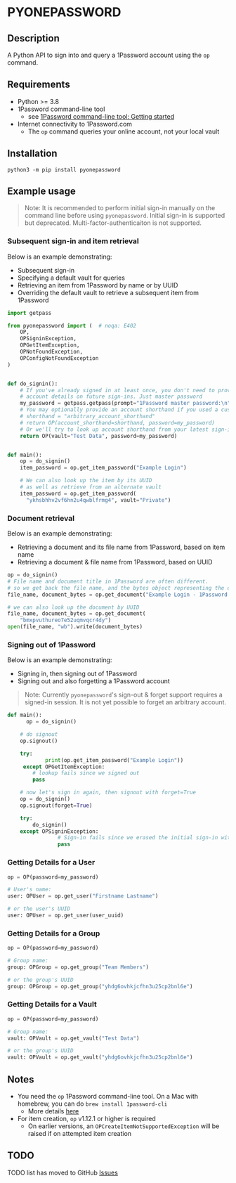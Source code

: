 # PYONEPASSWORD

## Description

A Python API to sign into and query a 1Password account using the `op` command.

## Requirements

- Python >= 3.8
- 1Password command-line tool
  - see [1Password command-line tool: Getting started](https://support.1password.com/command-line-getting-started/)
- Internet connectivity to 1Password.com
  - The `op` command queries your online account, not your local vault

## Installation

```shell
python3 -m pip install pyonepassword
```

## Example usage

> Note: It is recommended to perform initial sign-in manually on the command line before using `pyonepassword`. Initial sign-in is supported but deprecated. Multi-factor-authenticaiton is not supported.

### Subsequent sign-in and item retrieval

Below is an example demonstrating:

- Subsequent sign-in
- Specifying a default vault for queries
- Retrieving an item from 1Password by name or by UUID
- Overriding the default vault to retrieve a subsequent item from 1Password

```Python
import getpass

from pyonepassword import (  # noqa: E402
    OP,
    OPSigninException,
    OPGetItemException,
    OPNotFoundException,
    OPConfigNotFoundException
)


def do_signin():
    # If you've already signed in at least once, you don't need to provide all
    # account details on future sign-ins. Just master password
    my_password = getpass.getpass(prompt="1Password master password:\n")
    # You may optionally provide an account shorthand if you used a custom one during initial sign-in
    # shorthand = "arbitrary_account_shorthand"
    # return OP(account_shorthand=shorthand, password=my_password)
    # Or we'll try to look up account shorthand from your latest sign-in in op's config file
    return OP(vault="Test Data", password=my_password)


def main():
  	op = do_signin()
    item_password = op.get_item_password("Example Login")

  	# We can also look up the item by its UUID
    # as well as retrieve from an alternate vault
    item_password = op.get_item_password(
      "ykhsbhhv2vf6hn2u4qwblfrmg4", vault="Private")

```

### Document retrieval

Below is an example demonstrating:

- Retrieving a document and its file name from 1Password, based on item name
- Retrieving a document & file name from 1Password, based on UUID

```Python
op = do_signin()
# File name and document title in 1Password are often different.
# so we get back the file name, and the bytes object representing the document
file_name, document_bytes = op.get_document("Example Login - 1Password Logo")

# we can also look up the document by UUID
file_name, document_bytes = op.get_document(
    "bmxpvuthureo7e52uqmvqcr4dy")
open(file_name, "wb").write(document_bytes)
```

### Signing out of 1Password

Below is an example demonstrating:

- Signing in, then signing out of 1Password
- Signing out and also forgetting a 1Password account

> Note: Currently `pyonepassword`'s sign-out & forget support requires a signed-in session. It is not yet possible to forget an arbitrary account.

```Python
def main():
	  op = do_signin()

    # do signout
    op.signout()

    try:
		    print(op.get_item_password("Example Login"))
     except OPGetItemException:
      	# lookup fails since we signed out
        pass

    # now let's sign in again, then signout with forget=True
    op = do_signin()
    op.signout(forget=True)

    try:
        do_signin()
    except OPSigninException:
				# Sign-in fails since we erased the initial sign-in with forget=True
				pass
```

### Getting Details for a User

```Python
op = OP(password=my_password)

# User's name:
user: OPUser = op.get_user("Firstname Lastname")

# or the user's UUID
user: OPUser = op.get_user(user_uuid)
```

### Getting Details for a Group

```Python
op = OP(password=my_password)

# Group name:
group: OPGroup = op.get_group("Team Members")

# or the group's UUID
group: OPGroup = op.get_group("yhdg6ovhkjcfhn3u25cp2bnl6e")
```

### Getting Details for a Vault

```Python
op = OP(password=my_password)

# Group name:
vault: OPVault = op.get_vault("Test Data")

# or the group's UUID
vault: OPVault = op.get_vault("yhdg6ovhkjcfhn3u25cp2bnl6e")
```

## Notes

- You need the `op` 1Password command-line tool. On a Mac with homebrew, you can do `brew install 1password-cli`
  - More details [here](https://support.1password.com/command-line-getting-started/)
- For item creation, `op` v1.12.1 or higher is required
  - On earlier versions, an `OPCreateItemNotSupportedException` will be raised if on attempted item creation 

## TODO

TODO list has moved to GitHub [Issues](https://github.com/zcutlip/pyonepassword/issues)

